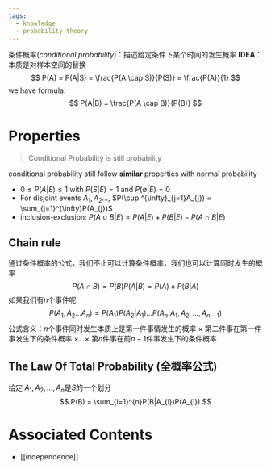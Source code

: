```yaml
---
tags:
  - knowledge
  - probability-theory
---
```

条件概率(*conditional probability*)：描述给定条件下某个时间的发生概率
**IDEA**：本质是对样本空间的替换
$$
P(A) = P(A|S) = \frac{P(A \cap S)}{P(S)} = \frac{P(A)}{1}
$$
we have formula:
$$
P(A|B) = \frac{P(A \cap B)}{P(B)}
$$
# Properties
> Conditional Probability is still probability

conditional probability still follow **similar** properties with normal probability
- $0 \leq P(A|E) \leq  1$ with $P(S|E) = 1$ and $P(\emptyset | E) = 0$
- For disjoint events $A_{1}, A_{2} \dots$, $P(\cup ^{\infty}_{j=1}A_{j}) = \sum_{j=1}^{\infty}P(A_{j})$
- inclusion-exclusion: $P(A \cup B | E) = P(A |E)+P(B| E) - P(A \cap B|E)$

## Chain rule
通过条件概率的公式，我们不止可以计算条件概率，我们也可以计算同时发生的概率
$$
P(A \cap B) = P(B)P(A|B) = P(A) \times P(B|A)
$$
如果我们有$n$个事件呢
$$
P(A_{1},A_{2}\dots A_{n}) = P(A_{1})P(A_{2}|A_{1})\dots P(A_{n}|A_{1},A_{2},\dots ,A_{n-1})
$$
公式含义：$n$个事件同时发生本质上是第一件事情发生的概率 $\times$ 第二件事在第一件事发生下的条件概率 $\times \dots \times$ 第$n$件事在前$n-1$件事发生下的条件概率

## The Law Of Total Probability (全概率公式)
给定 $A_{1}, A_{2},\dots,A_{n}$是$S$的一个划分
$$
P(B) = \sum_{i=1}^{n}P(B|A_{i})P(A_{i})
$$

# Associated Contents
- [[independence]]
